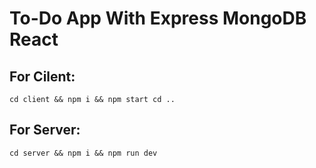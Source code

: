 # To-Do App With Express MongoDB React

## For Cilent:
`cd client && npm i && npm start cd ..`

## For Server:
`cd server && npm i && npm run dev`